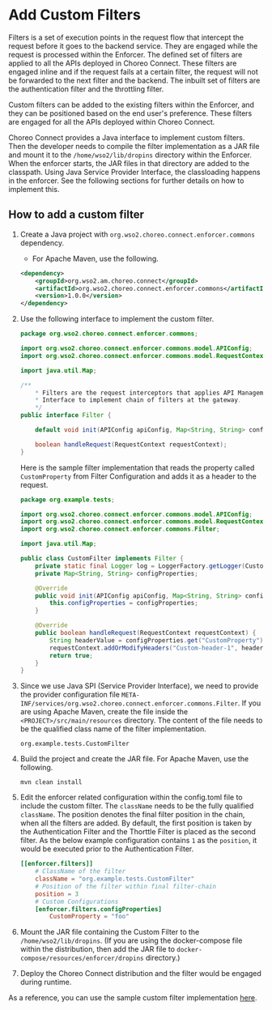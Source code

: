 # Add Custom Filters
Filters is a set of execution points in the request flow that intercept the request before it goes to the 
backend service. They are engaged while the request is processed within the Enforcer. The defined set of filters 
are applied to all the APIs deployed in Choreo Connect. These filters are engaged inline and if the request
fails at a certain filter, the request will not be forwarded to the next filter and the backend. 
The inbuilt set of filters are the authentication filter and the throttling filter.

Custom filters can be added to the existing filters within the Enforcer, and they can be positioned based on the end user's preference.
These filters are engaged for all the APIs deployed within Choreo Connect.

Choreo Connect provides a Java interface to implement custom filters. Then the developer needs to compile the
filter implementation as a JAR file and mount it to the `/home/wso2/lib/dropins` directory within the Enforcer. When
the enforcer starts, the JAR files in that directory are added to the classpath. Using Java Service Provider
Interface, the classloading happens in the enforcer. See the following sections for further details on how to implement this.
 
## How to add a custom filter

1. Create a Java project with `org.wso2.choreo.connect.enforcer.commons` dependency.
   - For Apache Maven, use the following.
   ```xml
   <dependency>
       <groupId>org.wso2.am.choreo.connect</groupId>
       <artifactId>org.wso2.choreo.connect.enforcer.commons</artifactId>
       <version>1.0.0</version>
   </dependency>
   ```

2. Use the following interface to implement the custom filter.

    ```java
    package org.wso2.choreo.connect.enforcer.commons;
    
    import org.wso2.choreo.connect.enforcer.commons.model.APIConfig;
    import org.wso2.choreo.connect.enforcer.commons.model.RequestContext;
    
    import java.util.Map;
    
    /**
        * Filters are the request interceptors that applies API Management capabilities at the gateway layer. This is the
        * Interface to implement chain of filters at the gateway.
        */
    public interface Filter {
    
        default void init(APIConfig apiConfig, Map<String, String> configProperties){};
    
        boolean handleRequest(RequestContext requestContext);
    }
    ```

    Here is the sample filter implementation that reads the property called `CustomProperty` from Filter 
    Configuration and adds it as a header to the request.

    ```java
    package org.example.tests;
    
    import org.wso2.choreo.connect.enforcer.commons.model.APIConfig;
    import org.wso2.choreo.connect.enforcer.commons.model.RequestContext;
    import org.wso2.choreo.connect.enforcer.commons.Filter;
    
    import java.util.Map;
    
    public class CustomFilter implements Filter {
        private static final Logger log = LoggerFactory.getLogger(CustomFilter.class);
        private Map<String, String> configProperties;
    
        @Override
        public void init(APIConfig apiConfig, Map<String, String> configProperties) {
            this.configProperties = configProperties;
        }
    
        @Override
        public boolean handleRequest(RequestContext requestContext) {
            String headerValue = configProperties.get("CustomProperty");
            requestContext.addOrModifyHeaders("Custom-header-1", headerValue);
            return true;
        }
    }
    ```

3. Since we use Java SPI (Service Provider Interface), we need to provide the provider configuration file
`META-INF/services/org.wso2.choreo.connect.enforcer.commons.Filter`. If you are using Apache Maven, create the
file inside the `<PROJECT>/src/main/resources` directory. The content of the file needs to be the qualified class name
of the filter implementation.

    ```
    org.example.tests.CustomFilter
    ```

4. Build the project and create the JAR file. For Apache Maven, use the following.

    ```
    mvn clean install
    ```

5. Edit the enforcer related configuration within the config.toml file to include the custom filter. The `className` needs to
be the fully qualified `className`. The position denotes the final filter position in the chain, when all the filters 
are added. By default, the first position is taken by the Authentication Filter and the Thorttle Filter is placed as the
second filter. As the below example configuration contains `1` as the `position`, it would be executed prior to
the Authentication Filter.

    ```toml
    [[enforcer.filters]]
        # ClassName of the filter
        className = "org.example.tests.CustomFilter"
        # Position of the filter within final filter-chain
        position = 3
        # Custom Configurations
        [enforcer.filters.configProperties]
            CustomProperty = "foo"
    ```

6. Mount the JAR file containing the Custom Filter to the `/home/wso2/lib/dropins`. (If you are using the docker-compose file within the distribution, then add the JAR file to
`docker-compose/resources/enforcer/dropins` directory.)

7. Deploy the Choreo Connect distribution and the filter would be engaged during runtime.

As a reference, you can use the sample custom filter implementation [here](https://github.com/wso2/product-microgateway/tree/main/samples/filters/sample-filter).
